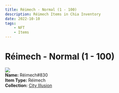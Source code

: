 ```yaml
---
title: Réimech - Normal (1 - 100)
description: Réimech Items in Chia Inventory
date: 2022-10-10
tags:
    - NFT
    - Items
---
```


# Réimech - Normal (1 - 100)
<div class="item_thumbnail">
<img loading="lazy" src="https://nbwvcp6nfrjqduiv3psyg7kfgwwuxzreftuajxwqpdoc7j7tp4.arweave.net/aG1RP80sUwHRFdvlg31FNa1L5iQs6ATe0Hj-cL6fzf8"><br/>
<div><strong>Name:</strong> Réimech#830</div>
<div><strong>Item Type:</strong> Réimech</div>
<div><strong>Collection:</strong> <a href="https://www.spacescan.io/xch/nft/collection/col1lend2dcn558km4wcwta4xnkfv3xpcmlp9kyt0m909emvfxechlyqdl5ndg">City Illusion</a></div>
</div>

